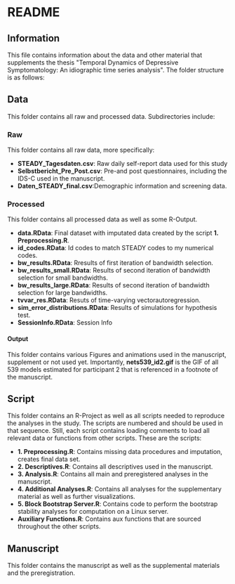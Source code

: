 # README 

## Information
This file contains information about the data and other material that supplements the thesis "Temporal Dynamics of Depressive Symptomatology: An idiographic time series analysis".
The folder structure is as follows:

## Data
This folder contains all raw and processed data. Subdirectories include:
### Raw
This folder contains all raw data, more specifically: 
- **STEADY_Tagesdaten.csv**: Raw daily self-report data used for this study
- **Selbstbericht_Pre_Post.csv**: Pre-and post questionnaires, including the IDS-C used in the manuscript. 
- **Daten_STEADY_final.csv**:Demographic information and screening data.

### Processed
This folder contains all processed data as well as some R-Output. 
- **data.RData**: Final dataset with imputated data created by the script **1. Preprocessing.R**. 
- **id_codes.RData**: Id codes to match STEADY codes to my numerical codes.
- **bw_results.RData**: Rresults of first iteration of bandwidth selection. 
- **bw_results_small.RData**: Results of second iteration of bandwidth selection for small bandwidths.
- **bw_results_large.RData**: Results of second iteration of bandwidth selection for large bandwidths.
- **tvvar_res.RData**: Resuts of time-varying vectorautoregression.
- **sim_error_distributions.RData**: Results of simulations for hypothesis test. 
- **SessionInfo.RData**: Session Info 

#### Output
This folder contains various Figures and animations used in the manuscript, supplement or not used yet. 
Importantly, **nets539_id2.gif** is the GIF of all 539 models estimated for participant 2 that is referenced in a footnote of the manuscript.

## Script
This folder contains an R-Project as well as all scripts needed to reproduce the analyses in the study. The scripts are numbered and should be used in that sequence. Still, each script contains loading comments to load all relevant data or functions from other scripts. These are the scripts:
- **1. Preprocessing.R**: Contains missing data procedures and imputation, creates final data set. 
- **2. Descriptives.R**: Contains all descriptives used in the manuscript. 
- **3. Analysis.R**: Contains all main and preregistered analyses in the manuscript. 
- **4. Additional Analyses.R**: Contains all analyses for the supplementary material as well as further visualizations.
- **5. Block Bootstrap Server.R**: Contains code to perform the bootstrap stability analyses for computation on a Linux server. 
- **Auxiliary Functions.R**: Contains aux functions that are sourced throughout the other scripts.

## Manuscript
This folder contains the manuscript as well as the supplemental materials and the preregistration.
